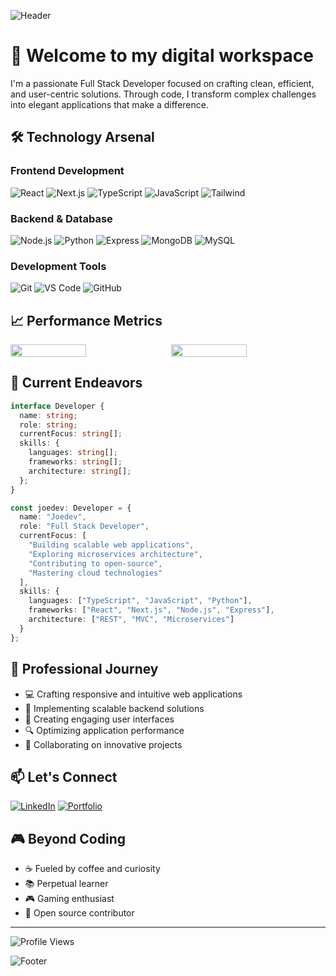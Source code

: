 ![Header](https://capsule-render.vercel.app/api?type=waving&color=0:2C3E50,100:3498DB&height=200&section=header&text=Joedev&fontSize=60&fontColor=FFFFFF&fontAlignY=35&desc=Full%20Stack%20Developer&descSize=20&descAlignY=55&animation=fadeIn)

# 👋 Welcome to my digital workspace

I'm a passionate Full Stack Developer focused on crafting clean, efficient, and user-centric solutions. Through code, I transform complex challenges into elegant applications that make a difference.

## 🛠️ Technology Arsenal

### Frontend Development
![React](https://img.shields.io/badge/React-%2320232a.svg?style=for-the-badge&logo=react&logoColor=%2361DAFB)
![Next.js](https://img.shields.io/badge/Next.js-%23000000.svg?style=for-the-badge&logo=next.js&logoColor=white)
![TypeScript](https://img.shields.io/badge/TypeScript-%23007ACC.svg?style=for-the-badge&logo=typescript&logoColor=white)
![JavaScript](https://img.shields.io/badge/JavaScript-%23323330.svg?style=for-the-badge&logo=javascript&logoColor=%23F7DF1E)
![Tailwind](https://img.shields.io/badge/Tailwind-%2338B2AC.svg?style=for-the-badge&logo=tailwind-css&logoColor=white)

### Backend & Database
![Node.js](https://img.shields.io/badge/Node.js-%23339933.svg?style=for-the-badge&logo=node.js&logoColor=white)
![Python](https://img.shields.io/badge/Python-%233776AB.svg?style=for-the-badge&logo=python&logoColor=white)
![Express](https://img.shields.io/badge/Express-%23000000.svg?style=for-the-badge&logo=express&logoColor=white)
![MongoDB](https://img.shields.io/badge/MongoDB-%234ea94b.svg?style=for-the-badge&logo=mongodb&logoColor=white)
![MySQL](https://img.shields.io/badge/MySQL-%234479A1.svg?style=for-the-badge&logo=mysql&logoColor=white)

### Development Tools
![Git](https://img.shields.io/badge/Git-%23F05033.svg?style=for-the-badge&logo=git&logoColor=white)
![VS Code](https://img.shields.io/badge/VS%20Code-%23007ACC.svg?style=for-the-badge&logo=visual-studio-code&logoColor=white)
![GitHub](https://img.shields.io/badge/GitHub-%23121011.svg?style=for-the-badge&logo=github&logoColor=white)

## 📈 Performance Metrics

<div style="display: flex; gap: 10px;">
  <img width="49%" src="https://github-readme-stats.vercel.app/api?username=Joedev&show_icons=true&theme=github_dark&hide_border=true&bg_color=0d1117&title_color=58a6ff&icon_color=58a6ff&text_color=c9d1d9" />
  <img width="49%" src="https://github-readme-streak-stats.herokuapp.com/?user=Joedev&theme=github-dark-blue&hide_border=true&background=0d1117&stroke=58a6ff&ring=58a6ff&fire=58a6ff&currStreakNum=c9d1d9&sideNums=c9d1d9&currStreakLabel=c9d1d9&sideLabels=c9d1d9&dates=c9d1d9" />
</div>

## 🎯 Current Endeavors

```typescript
interface Developer {
  name: string;
  role: string;
  currentFocus: string[];
  skills: {
    languages: string[];
    frameworks: string[];
    architecture: string[];
  };
}

const joedev: Developer = {
  name: "Joedev",
  role: "Full Stack Developer",
  currentFocus: [
    "Building scalable web applications",
    "Exploring microservices architecture",
    "Contributing to open-source",
    "Mastering cloud technologies"
  ],
  skills: {
    languages: ["TypeScript", "JavaScript", "Python"],
    frameworks: ["React", "Next.js", "Node.js", "Express"],
    architecture: ["REST", "MVC", "Microservices"]
  }
};
```

## 🌱 Professional Journey

- 💻 Crafting responsive and intuitive web applications
- 🚀 Implementing scalable backend solutions
- 🎨 Creating engaging user interfaces
- 🔍 Optimizing application performance
- 🤝 Collaborating on innovative projects

## 📫 Let's Connect

[![LinkedIn](https://img.shields.io/badge/LinkedIn-%230077B5.svg?style=for-the-badge&logo=linkedin&logoColor=white)](https://www.linkedin.com/in/your-profile)
[![Portfolio](https://img.shields.io/badge/Portfolio-%23000000.svg?style=for-the-badge&logo=firefox&logoColor=white)](your-portfolio-url)

## 🎮 Beyond Coding

- ☕ Fueled by coffee and curiosity
- 📚 Perpetual learner
- 🎮 Gaming enthusiast
- 🌟 Open source contributor

---

<p>
  <img src="https://komarev.com/ghpvc/?username=Joedev&label=Profile%20Views&color=0e75b6&style=flat" alt="Profile Views" />
</p>

![Footer](https://capsule-render.vercel.app/api?type=waving&color=0:3498DB,100:2C3E50&height=100&section=footer)
